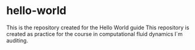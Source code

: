 # hello-world
This is the repository created for the Hello World guide
This repository is created as practice for the course in computational fluid dynamics I´m auditing.
